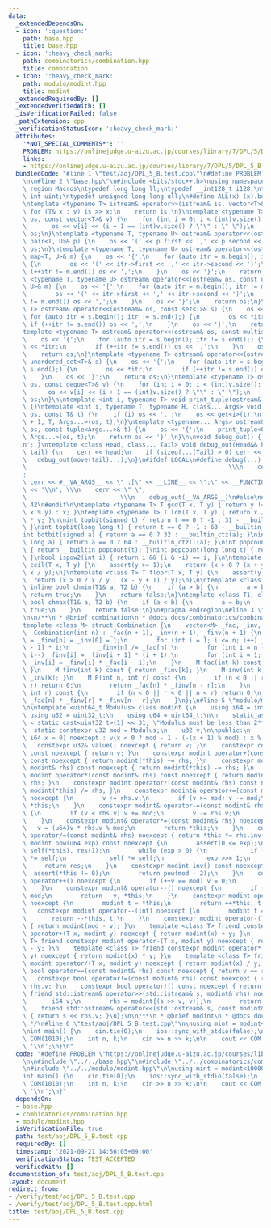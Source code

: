 ```yaml
---
data:
  _extendedDependsOn:
  - icon: ':question:'
    path: base.hpp
    title: base.hpp
  - icon: ':heavy_check_mark:'
    path: combinatorics/combination.hpp
    title: combination
  - icon: ':heavy_check_mark:'
    path: modulo/modint.hpp
    title: modint
  _extendedRequiredBy: []
  _extendedVerifiedWith: []
  _isVerificationFailed: false
  _pathExtension: cpp
  _verificationStatusIcon: ':heavy_check_mark:'
  attributes:
    '*NOT_SPECIAL_COMMENTS*': ''
    PROBLEM: https://onlinejudge.u-aizu.ac.jp/courses/library/7/DPL/5/DPL_5_B
    links:
    - https://onlinejudge.u-aizu.ac.jp/courses/library/7/DPL/5/DPL_5_B
  bundledCode: "#line 1 \"test/aoj/DPL_5_B.test.cpp\"\n#define PROBLEM \"https://onlinejudge.u-aizu.ac.jp/courses/library/7/DPL/5/DPL_5_B\"\
    \n\n#line 2 \"base.hpp\"\n#include <bits/stdc++.h>\nusing namespace std;\n#pragma\
    \ region Macros\ntypedef long long ll;\ntypedef __int128_t i128;\ntypedef unsigned\
    \ int uint;\ntypedef unsigned long long ull;\n#define ALL(x) (x).begin(), (x).end()\n\
    \ntemplate <typename T> istream& operator>>(istream& is, vector<T>& v) {\n   \
    \ for (T& x : v) is >> x;\n    return is;\n}\ntemplate <typename T> ostream& operator<<(ostream&\
    \ os, const vector<T>& v) {\n    for (int i = 0; i < (int)v.size(); i++) {\n \
    \       os << v[i] << (i + 1 == (int)v.size() ? \"\" : \" \");\n    }\n    return\
    \ os;\n}\ntemplate <typename T, typename U> ostream& operator<<(ostream& os, const\
    \ pair<T, U>& p) {\n    os << '(' << p.first << ',' << p.second << ')';\n    return\
    \ os;\n}\ntemplate <typename T, typename U> ostream& operator<<(ostream& os, const\
    \ map<T, U>& m) {\n    os << '{';\n    for (auto itr = m.begin(); itr != m.end();)\
    \ {\n        os << '(' << itr->first << ',' << itr->second << ')';\n        if\
    \ (++itr != m.end()) os << ',';\n    }\n    os << '}';\n    return os;\n}\ntemplate\
    \ <typename T, typename U> ostream& operator<<(ostream& os, const unordered_map<T,\
    \ U>& m) {\n    os << '{';\n    for (auto itr = m.begin(); itr != m.end();) {\n\
    \        os << '(' << itr->first << ',' << itr->second << ')';\n        if (++itr\
    \ != m.end()) os << ',';\n    }\n    os << '}';\n    return os;\n}\ntemplate <typename\
    \ T> ostream& operator<<(ostream& os, const set<T>& s) {\n    os << '{';\n   \
    \ for (auto itr = s.begin(); itr != s.end();) {\n        os << *itr;\n       \
    \ if (++itr != s.end()) os << ',';\n    }\n    os << '}';\n    return os;\n}\n\
    template <typename T> ostream& operator<<(ostream& os, const multiset<T>& s) {\n\
    \    os << '{';\n    for (auto itr = s.begin(); itr != s.end();) {\n        os\
    \ << *itr;\n        if (++itr != s.end()) os << ',';\n    }\n    os << '}';\n\
    \    return os;\n}\ntemplate <typename T> ostream& operator<<(ostream& os, const\
    \ unordered_set<T>& s) {\n    os << '{';\n    for (auto itr = s.begin(); itr !=\
    \ s.end();) {\n        os << *itr;\n        if (++itr != s.end()) os << ',';\n\
    \    }\n    os << '}';\n    return os;\n}\ntemplate <typename T> ostream& operator<<(ostream&\
    \ os, const deque<T>& v) {\n    for (int i = 0; i < (int)v.size(); i++) {\n  \
    \      os << v[i] << (i + 1 == (int)v.size() ? \"\" : \" \");\n    }\n    return\
    \ os;\n}\n\ntemplate <int i, typename T> void print_tuple(ostream&, const T&)\
    \ {}\ntemplate <int i, typename T, typename H, class... Args> void print_tuple(ostream&\
    \ os, const T& t) {\n    if (i) os << ',';\n    os << get<i>(t);\n    print_tuple<i\
    \ + 1, T, Args...>(os, t);\n}\ntemplate <typename... Args> ostream& operator<<(ostream&\
    \ os, const tuple<Args...>& t) {\n    os << '{';\n    print_tuple<0, tuple<Args...>,\
    \ Args...>(os, t);\n    return os << '}';\n}\n\nvoid debug_out() { cerr << '\\\
    n'; }\ntemplate <class Head, class... Tail> void debug_out(Head&& head, Tail&&...\
    \ tail) {\n    cerr << head;\n    if (sizeof...(Tail) > 0) cerr << \", \";\n \
    \   debug_out(move(tail)...);\n}\n#ifdef LOCAL\n#define debug(...)           \
    \                                                        \\\n    cerr << \" \"\
    ;                                                                     \\\n   \
    \ cerr << #__VA_ARGS__ << \" :[\" << __LINE__ << \":\" << __FUNCTION__ << \"]\"\
    \ << '\\n'; \\\n    cerr << \" \";                                           \
    \                          \\\n    debug_out(__VA_ARGS__)\n#else\n#define debug(...)\
    \ 42\n#endif\n\ntemplate <typename T> T gcd(T x, T y) { return y != 0 ? gcd(y,\
    \ x % y) : x; }\ntemplate <typename T> T lcm(T x, T y) { return x / gcd(x, y)\
    \ * y; }\n\nint topbit(signed t) { return t == 0 ? -1 : 31 - __builtin_clz(t);\
    \ }\nint topbit(long long t) { return t == 0 ? -1 : 63 - __builtin_clzll(t); }\n\
    int botbit(signed a) { return a == 0 ? 32 : __builtin_ctz(a); }\nint botbit(long\
    \ long a) { return a == 0 ? 64 : __builtin_ctzll(a); }\nint popcount(signed t)\
    \ { return __builtin_popcount(t); }\nint popcount(long long t) { return __builtin_popcountll(t);\
    \ }\nbool ispow2(int i) { return i && (i & -i) == i; }\n\ntemplate <class T> T\
    \ ceil(T x, T y) {\n    assert(y >= 1);\n    return (x > 0 ? (x + y - 1) / y :\
    \ x / y);\n}\ntemplate <class T> T floor(T x, T y) {\n    assert(y >= 1);\n  \
    \  return (x > 0 ? x / y : (x - y + 1) / y);\n}\n\ntemplate <class T1, class T2>\
    \ inline bool chmin(T1& a, T2 b) {\n    if (a > b) {\n        a = b;\n       \
    \ return true;\n    }\n    return false;\n}\ntemplate <class T1, class T2> inline\
    \ bool chmax(T1& a, T2 b) {\n    if (a < b) {\n        a = b;\n        return\
    \ true;\n    }\n    return false;\n}\n#pragma endregion\n#line 3 \"combinatorics/combination.hpp\"\
    \n\n/**\n * @brief combination\n * @docs docs/combinatorics/combination.md\n */\n\
    template <class M> struct Combination {\n    vector<M> _fac, _inv, _finv;\n  \
    \  Combination(int n) : _fac(n + 1), _inv(n + 1), _finv(n + 1) {\n        _fac[0]\
    \ = _finv[n] = _inv[0] = 1;\n        for (int i = 1; i <= n; i++) _fac[i] = _fac[i\
    \ - 1] * i;\n        _finv[n] /= _fac[n];\n        for (int i = n - 1; i >= 0;\
    \ i--) _finv[i] = _finv[i + 1] * (i + 1);\n        for (int i = 1; i <= n; i++)\
    \ _inv[i] = _finv[i] * _fac[i - 1];\n    }\n    M fac(int k) const { return _fac[k];\
    \ }\n    M finv(int k) const { return _finv[k]; }\n    M inv(int k) const { return\
    \ _inv[k]; }\n    M P(int n, int r) const {\n        if (n < 0 || r < 0 || n <\
    \ r) return 0;\n        return _fac[n] * _finv[n - r];\n    }\n    M C(int n,\
    \ int r) const {\n        if (n < 0 || r < 0 || n < r) return 0;\n        return\
    \ _fac[n] * _finv[r] * _finv[n - r];\n    }\n};\n#line 5 \"modulo/modint.hpp\"\
    \n\ntemplate <uint64_t Modulus> class modint {\n    using i64 = int64_t;\n   \
    \ using u32 = uint32_t;\n    using u64 = uint64_t;\n\n    static_assert(Modulus\
    \ < static_cast<uint32_t>(1) << 31, \"Modulus must be less than 2**31\");\n  \
    \  static constexpr u32 mod = Modulus;\n    u32 v;\n\npublic:\n    constexpr modint(const\
    \ i64 x = 0) noexcept : v(x < 0 ? mod - 1 - (-(x + 1) % mod) : x % mod) {}\n \
    \   constexpr u32& value() noexcept { return v; }\n    constexpr const u32& value()\
    \ const noexcept { return v; }\n    constexpr modint operator+(const modint& rhs)\
    \ const noexcept { return modint(*this) += rhs; }\n    constexpr modint operator-(const\
    \ modint& rhs) const noexcept { return modint(*this) -= rhs; }\n    constexpr\
    \ modint operator*(const modint& rhs) const noexcept { return modint(*this) *=\
    \ rhs; }\n    constexpr modint operator/(const modint& rhs) const noexcept { return\
    \ modint(*this) /= rhs; }\n    constexpr modint& operator+=(const modint& rhs)\
    \ noexcept {\n        v += rhs.v;\n        if (v >= mod) v -= mod;\n        return\
    \ *this;\n    }\n    constexpr modint& operator-=(const modint& rhs) noexcept\
    \ {\n        if (v < rhs.v) v += mod;\n        v -= rhs.v;\n        return *this;\n\
    \    }\n    constexpr modint& operator*=(const modint& rhs) noexcept {\n     \
    \   v = (u64)v * rhs.v % mod;\n        return *this;\n    }\n    constexpr modint&\
    \ operator/=(const modint& rhs) noexcept { return *this *= rhs.inv(); }\n    constexpr\
    \ modint pow(u64 exp) const noexcept {\n        assert(0 <= exp);\n        modint\
    \ self(*this), res(1);\n        while (exp > 0) {\n            if (exp & 1) res\
    \ *= self;\n            self *= self;\n            exp >>= 1;\n        }\n   \
    \     return res;\n    }\n    constexpr modint inv() const noexcept {\n      \
    \  assert(*this != 0);\n        return pow(mod - 2);\n    }\n    constexpr modint&\
    \ operator++() noexcept {\n        if (++v == mod) v = 0;\n        return *this;\n\
    \    }\n    constexpr modint& operator--() noexcept {\n        if (v == 0) v =\
    \ mod;\n        return --v, *this;\n    }\n    constexpr modint operator++(int)\
    \ noexcept {\n        modint t = *this;\n        return ++*this, t;\n    }\n \
    \   constexpr modint operator--(int) noexcept {\n        modint t = *this;\n \
    \       return --*this, t;\n    }\n    constexpr modint operator-() const noexcept\
    \ { return modint(mod - v); }\n    template <class T> friend constexpr modint\
    \ operator+(T x, modint y) noexcept { return modint(x) + y; }\n    template <class\
    \ T> friend constexpr modint operator-(T x, modint y) noexcept { return modint(x)\
    \ - y; }\n    template <class T> friend constexpr modint operator*(T x, modint\
    \ y) noexcept { return modint(x) * y; }\n    template <class T> friend constexpr\
    \ modint operator/(T x, modint y) noexcept { return modint(x) / y; }\n    constexpr\
    \ bool operator==(const modint& rhs) const noexcept { return v == rhs.v; }\n \
    \   constexpr bool operator!=(const modint& rhs) const noexcept { return v !=\
    \ rhs.v; }\n    constexpr bool operator!() const noexcept { return !v; }\n   \
    \ friend std::istream& operator>>(std::istream& s, modint& rhs) noexcept {\n \
    \       i64 v;\n        rhs = modint{(s >> v, v)};\n        return s;\n    }\n\
    \    friend std::ostream& operator<<(std::ostream& s, const modint& rhs) noexcept\
    \ { return s << rhs.v; }\n};\n\n/**\n * @brief modint\n * @docs docs/modulo/modint.md\n\
    \ */\n#line 6 \"test/aoj/DPL_5_B.test.cpp\"\n\nusing mint = modint<1000000007>;\n\
    \nint main() {\n    cin.tie(0);\n    ios::sync_with_stdio(false);\n    Combination<mint>\
    \ COM(1010);\n    int n, k;\n    cin >> n >> k;\n\n    cout << COM.P(k, n) <<\
    \ '\\n';\n}\n"
  code: "#define PROBLEM \"https://onlinejudge.u-aizu.ac.jp/courses/library/7/DPL/5/DPL_5_B\"\
    \n\n#include \"../../base.hpp\"\n#include \"../../combinatorics/combination.hpp\"\
    \n#include \"../../modulo/modint.hpp\"\n\nusing mint = modint<1000000007>;\n\n\
    int main() {\n    cin.tie(0);\n    ios::sync_with_stdio(false);\n    Combination<mint>\
    \ COM(1010);\n    int n, k;\n    cin >> n >> k;\n\n    cout << COM.P(k, n) <<\
    \ '\\n';\n}"
  dependsOn:
  - base.hpp
  - combinatorics/combination.hpp
  - modulo/modint.hpp
  isVerificationFile: true
  path: test/aoj/DPL_5_B.test.cpp
  requiredBy: []
  timestamp: '2021-09-21 14:56:05+09:00'
  verificationStatus: TEST_ACCEPTED
  verifiedWith: []
documentation_of: test/aoj/DPL_5_B.test.cpp
layout: document
redirect_from:
- /verify/test/aoj/DPL_5_B.test.cpp
- /verify/test/aoj/DPL_5_B.test.cpp.html
title: test/aoj/DPL_5_B.test.cpp
---
```

